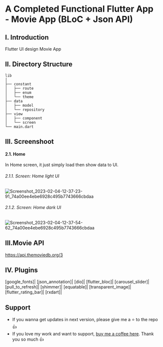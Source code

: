 # A Completed Functional Flutter App - Movie App (BLoC + Json API)

## I. Introduction
Flutter UI design Movie App

## II. Directory Structure
```
lib
│
├── constant
│   ├── route
│   ├── enum
│   └── theme
├── data
│   ├── model
│   └── repository
├── view
│   ├── component
│   └── screen
└── main.dart

```

## III. Screenshoot
#### 2.1. Home
In Home screen, it just simply load then show data to UI.
###### 2.1.1. Screen: Home light UI
![Screenshot_2023-02-04-12-37-23-91_74a00ee4ebe6928c495b7743666cbdaa](https://user-images.githubusercontent.com/64344509/216751512-73e80da4-2cfd-4916-9221-9927e1fe5961.jpg)
###### 2.1.2. Screen: Home dark UI
![Screenshot_2023-02-04-12-37-54-62_74a00ee4ebe6928c495b7743666cbdaa](https://user-images.githubusercontent.com/64344509/216751537-ce721b3c-9442-4045-8df9-34230d1b7ccb.jpg)

## III.Movie API
https://api.themoviedb.org/3

## IV. Plugins

[google_fonts]|
[json_annotation]|
[dio]|
[flutter_bloc]|
[carousel_slider]|
[pull_to_refresh]|
[shimmer]|
[equatable]|
[transparent_image]|
[flutter_rating_bar]|
[rxdart]|

## Support
- If you wanna get updates in next version, please give me a ⭐ to the repo 👍
- If you love my work and want to support, [buy me a coffee here](https://www.paypal.me/khoahoang1012/1). Thank you so much 👍

